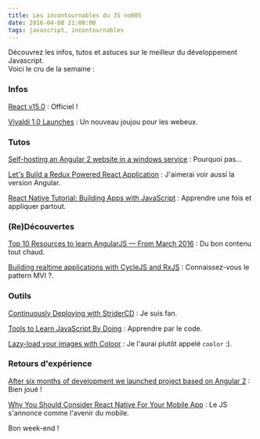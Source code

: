 ```yaml
---
title: Les incontournables du JS no005
date: 2016-04-08 21:00:00
tags: javascript, incontournables
---
```

Découvrez les infos, tutos et astuces sur le meilleur du développement Javascript.  
Voici le cru de la semaine :  

### Infos

[React v15.0](https://facebook.github.io/react/blog/2016/04/07/react-v15.html) : Officiel !  

[Vivaldi 1.0 Launches](https://vivaldi.com/press/releases/2016-04-06-vivaldi-1_goes_final/) : Un nouveau joujou pour les webeux.  

### Tutos

[Self-hosting an Angular 2 website in a windows service](https://blog.sstorie.com/self-hosting-an-angular-2-website-in-a-windows-service/) : Pourquoi pas...

[Let's Build a Redux Powered React Application](https://stormpath.com/blog/build-a-redux-powered-react-application/) : J'aimerai voir aussi la version Angular.  

[React Native Tutorial: Building Apps with JavaScript](https://www.raywenderlich.com/126063/react-native-tutorial) : Apprendre une fois et appliquer partout.

### (Re)Découvertes

[Top 10 Resources to learn AngularJS — From March 2016](https://medium.mybridge.co/top-10-resources-to-learn-angularjs-from-march-2016-fb2a7cba940e) : Du bon contenu tout chaud.

[Building realtime applications with CycleJS and RxJS](https://blog.pusher.com/building-realtime-applications-with-cyclejs-and-rxjs/) : Connaissez-vous le pattern MVI ?.

### Outils  

[Continuously Deploying with StriderCD](http://alexfernandez.github.io/2016/stridercd.html) : Je suis fan.

[Tools to Learn JavaScript By Doing](http://developer.telerik.com/featured/tools-learn-javascript/) : Apprendre par le code.  

[Lazy-load your images with Coloor](http://krasimirtsonev.com/blog/article/lazy-load-your-images-with-coloor) : Je l'aurai plutôt appelé `coolor` :).  

### Retours d'expérience

[After six months of development we launched project based on Angular 2](http://m12.io/blog/we-launched-angular-2-project) : Bien joué !  

[Why You Should Consider React Native For Your Mobile App](https://www.smashingmagazine.com/2016/04/consider-react-native-mobile-app/) : Le JS s'annonce comme l'avenir du mobile.  


Bon week-end !